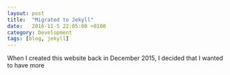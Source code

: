 ```yaml
---
layout: post
title:  "Migrated to Jekyll"
date:   2016-11-5 22:05:00 +0100
category: Development
tags: [blog, jekyll]
---
```


When I created this website back in December 2015, I decided that I wanted to have more 